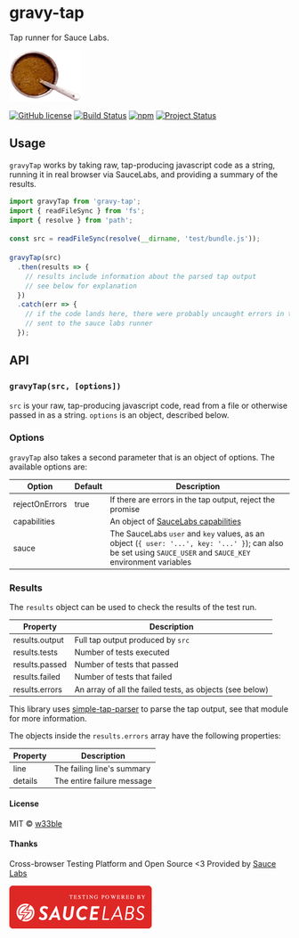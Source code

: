 # gravy-tap

Tap runner for Sauce Labs.

![](logo.png)

[![GitHub license](https://img.shields.io/badge/license-MIT-blue.svg)](https://raw.githubusercontent.com/w33ble/gravy-tap/master/LICENSE)
[![Build Status](https://img.shields.io/travis/w33ble/gravy-tap.svg?branch=master)](https://travis-ci.org/w33ble/gravy-tap)
[![npm](https://img.shields.io/npm/v/gravy-tap.svg)](https://www.npmjs.com/package/gravy-tap)
[![Project Status](https://img.shields.io/badge/status-experimental-orange.svg)](https://nodejs.org/api/documentation.html#documentation_stability_index)

## Usage

`gravyTap` works by taking raw, tap-producing javascript code as a string, running it in real browser via SauceLabs, and providing a summary of the results.

```js
import gravyTap from 'gravy-tap';
import { readFileSync } from 'fs';
import { resolve } from 'path';

const src = readFileSync(resolve(__dirname, 'test/bundle.js'));

gravyTap(src)
  .then(results => {
    // results include information about the parsed tap output
    // see below for explanation
  })
  .catch(err => {
    // if the code lands here, there were probably uncaught errors in the code
    // sent to the sauce labs runner
  });
```

## API

### `gravyTap(src, [options])`

`src` is your raw, tap-producing javascript code, read from a file or otherwise passed in as a string. `options` is an object, described below.

### Options

`gravyTap` also takes a second parameter that is an object of options. The available options are:

Option | Default | Description
-- | -- | --
rejectOnErrors | true | If there are errors in the tap output, reject the promise
capabilities | | An object of [SauceLabs capabilities](https://github.com/SeleniumHQ/selenium/wiki/DesiredCapabilities)
sauce | | The SauceLabs `user` and `key` values, as an object (`{ user: '...', key: '...' }`); can also be set using `SAUCE_USER` and `SAUCE_KEY` environment variables

### Results

The `results` object can be used to check the results of the test run.

Property | Description
-- | --
results.output | Full tap output produced by `src`
results.tests | Number of tests executed
results.passed | Number of tests that passed
results.failed | Number of tests that failed
results.errors | An array of all the failed tests, as objects (see below)

This library uses [simple-tap-parser](https://www.npmjs.com/package/simple-tap-parser) to parse the tap output, see that module for more information.

The objects inside the `results.errors` array have the following properties:

Property | Description
-- | --
line | The failing line's summary
details | The entire failure message

#### License

MIT © [w33ble](https://github.com/w33ble)

#### Thanks

Cross-browser Testing Platform and Open Source <3 Provided by [Sauce Labs](https://saucelabs.com)

[![Testing Provided by Sauce Labs](sauce.png)](https://saucelabs.com/)